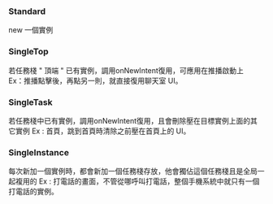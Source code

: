 ### Standard 
new 一個實例

### SingleTop
若任務棧 " 頂端 " 已有實例，調用onNewIntent復用，可應用在推播啟動上  
Ex：推播點擊後，再點另一則，就直接復用聊天室 UI。

### SingleTask
若任務棧中已有實例，調用onNewIntent復用，且會刪除壓在目標實例上面的其它實例
Ex : 首頁，跳到首頁時清除之前壓在首頁上的 UI。

### SingleInstance 
每次新加一個實例時，都會新加一個任務棧存放，他會獨佔這個任務棧且是全局一起複用的
Ex : 打電話的畫面，不管從哪呼叫打電話，整個手機系統中就只有一個打電話的實例。
